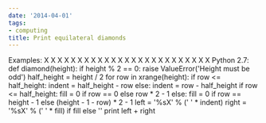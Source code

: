 ```yaml
---
date: '2014-04-01'
tags:
- computing
title: Print equilateral diamonds
---
```


Examples: X X X X X X X X X X X X X X X X X X X X X X X X X Python 2.7: def diamond(height): if height % 2 == 0: raise ValueError('Height must be odd') half_height = height / 2 for row in xrange(height): if row <= half_height: indent = half_height - row else: indent = row - half_height if row <= half_height: fill = 0 if row == 0 else row * 2 - 1 else: fill = 0 if row == height - 1 else (height - 1 - row) * 2 - 1 left = '%sX' % (' ' * indent) right = '%sX' % (' ' * fill) if fill else '' print left + right
